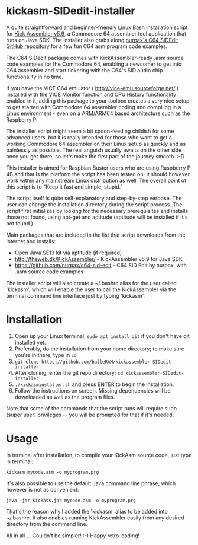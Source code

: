 # kickasm-SIDedit-installer

A quite straightforward and beginner-friendly Linux Bash installation script for [Kick Assembler v5.9](http://www.theweb.dk/KickAssembler/Main.html#frontpage), a Commodore 64 assembler tool application that runs on Java SDK. The installer also grabs along [nurpax's C64 SIDEdit GitHub repository](https://github.com/nurpax/c64-sid-edit) for a few fun C64 asm program code examples.

The C64 SIDedit package comes with KickAssembler-ready .asm source code examples for the Commodore 64, enabling a newcomer to get into C64 assembler and start tinkering with the C64's SID audio chip functionality in no time.

If you have the VICE C64 emulator ( http://vice-emu.sourceforge.net/ ) installed with the VICE Monitor function and CPU History functionality enabled in it, adding this package to your toolbox creates a very nice setup to get started with Commodore 64 assembler coding and compiling in a Linux environment - even on a ARM/ARM64 based architecture such as the Raspberry Pi.

The installer script might seem a bit spoon-feeding childish for some advanced users, but it is really intended for those who want to get a working Commodore 64 assembler on their Linux setup as quickly and as painlessly as possible. The real anguish usually awaits on the other side once you get there, so let's make the first part of the journey smooth. :-D 

This installer is aimed for Raspbian Buster users who are using Raspberry Pi 4B and that is the platform the script has been tested on. It should however work within any mainstream Linux distribution as well. The overall point of this script is to "Keep it fast and simple, stupid."

The script itself is quite self-explanatory and step-by-step verbose. The user can change the installation directory during the script process. The script first initializes by looking for the necessary prerequisites and installs those not found, using apt-get and aptitude (aptitude will be installed if it's not found.)

Main packages that are included in the list that script downloads from the Internet and installs:

- Open Java SE13 kit via aptitude (if required)
- http://theweb.dk/KickAssembler/ - KickAssembler v5.9 for Java SDK
- https://github.com/nurpax/c64-sid-edit - C64 SID Edit by nurpax, with .asm source code examples

The installer script will also create a ~/.bashrc alias for the user called 'kickasm', which will enable the user to call the KickAssembler via the terminal command line interface just by typing 'kickasm'.

Installation
============

1. Open up your Linux terminal, ```sudo apt install git``` if you don't have git installed yet.
2. Preferably, do the installation from your home directory; to make sure you're in there, type in ```cd```
2. ```git clone https://github.com/balleRAM/kickassembler-SIDedit-installer```
3. After cloning, enter the git repo directory; ```cd kickassembler-SIDedit-installer```
4. ```./kickasminstaller.sh``` and press ENTER to begin the installation.
5. Follow the instructions on screen. Missing dependencies will be downloaded as well as the program files.

Note that some of the commands that the script runs will require sudo (super user) privileges -- you will be prompted for that if it's needed.

Usage
=====

In terminal after installation, to compile your KickAsm source code, just type in terminal:

```kickasm mycode.asm -o myprogram.prg```

It's also possible to use the default Java command line phrase, which however is not as convenient:

```java -jar KickAss.jar mycode.asm -o myprogram.prg```

That's the reason why I added the 'kickasm' alias to be added into ~/.bashrc. It also enables running KickAssembler easily from any desired directory from the command line.

All in all ... Couldn't be simpler! :-) Happy retro-coding!

